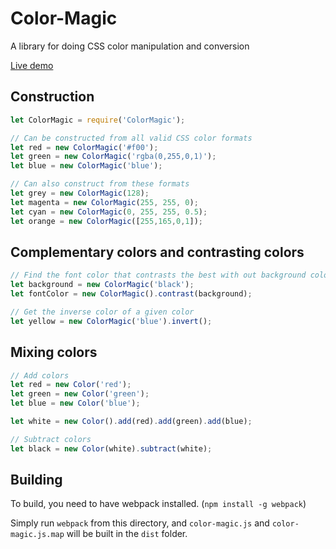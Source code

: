 # Color-Magic

A library for doing CSS color manipulation and conversion

[Live demo](https://rawgit.com/apility/color-magic/master/example.html)

## Construction

```javascript
let ColorMagic = require('ColorMagic');

// Can be constructed from all valid CSS color formats
let red = new ColorMagic('#f00');
let green = new ColorMagic('rgba(0,255,0,1)');
let blue = new ColorMagic('blue');

// Can also construct from these formats
let grey = new ColorMagic(128);
let magenta = new ColorMagic(255, 255, 0);
let cyan = new ColorMagic(0, 255, 255, 0.5);
let orange = new ColorMagic([255,165,0,1]);
```

## Complementary colors and contrasting colors

```javascript
// Find the font color that contrasts the best with out background color
let background = new ColorMagic('black');
let fontColor = new ColorMagic().contrast(background);

// Get the inverse color of a given color
let yellow = new ColorMagic('blue').invert();
```

## Mixing colors

```javascript
// Add colors
let red = new Color('red');
let green = new Color('green');
let blue = new Color('blue');

let white = new Color().add(red).add(green).add(blue);

// Subtract colors
let black = new Color(white).subtract(white);
```

## Building

To build, you need to have webpack installed. (`npm install -g webpack`)

Simply run `webpack` from this directory, and `color-magic.js` and `color-magic.js.map` will be built in the `dist` folder.
